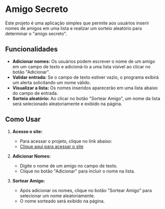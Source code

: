 # Amigo Secreto

Este projeto é uma aplicação simples que permite aos usuários inserir nomes de amigos em uma lista e realizar um sorteio aleatório para determinar o "amigo secreto".
## Funcionalidades

- **Adicionar nomes:** Os usuários podem escrever o nome de um amigo em um campo de texto e adicioná-lo a uma lista visível ao clicar no botão "Adicionar".
- **Validar entrada:** Se o campo de texto estiver vazio, o programa exibirá um alerta solicitando um nome válido.
- **Visualizar a lista:** Os nomes inseridos aparecerão em uma lista abaixo do campo de entrada.
- **Sorteio aleatório:** Ao clicar no botão "Sortear Amigo", um nome da lista será selecionado aleatoriamente e exibido na página.

## Como Usar

1. **Acesse o site:**
   - Para acessar o projeto, clique no link abaixo:
   - [Clique aqui para acessar o site](http://127.0.0.1:5500/index.html)

2. **Adicionar Nomes:**
   - Digite o nome de um amigo no campo de texto.
   - Clique no botão "Adicionar" para incluir o nome na lista.

1. **Sortear Amigo:**
   - Após adicionar os nomes, clique no botão "Sortear Amigo" para selecionar um nome aleatoriamente.
   - O nome sorteado será exibido na página.
